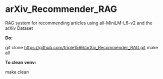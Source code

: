 # arXiv_Recommender_RAG
RAG system for recommending articles using all-MiniLM-L6-v2 and the arXiv Dataset


**Do:**

  git clone https://github.com/triple1566/arXiv_Recommender_RAG.git
  make all


**To clean venv:**

  make clean
